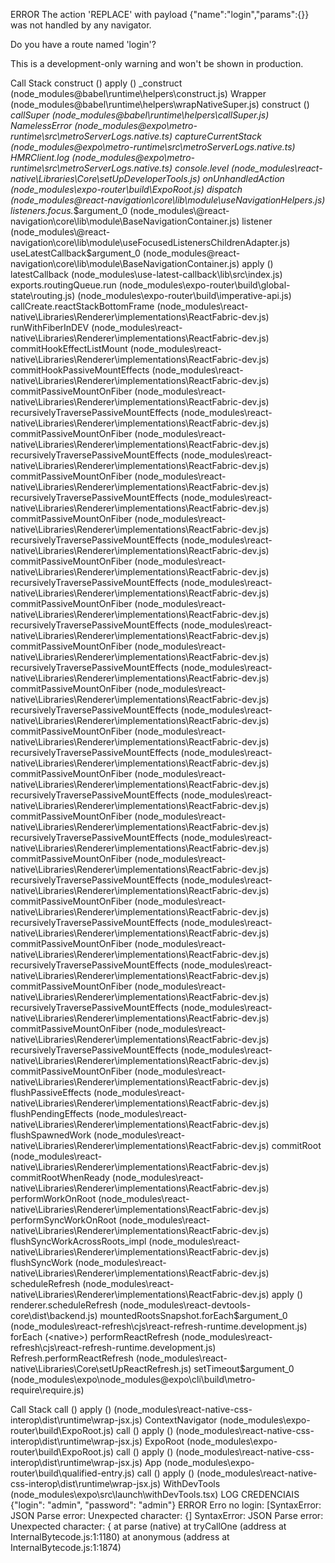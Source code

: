 ERROR  The action 'REPLACE' with payload {"name":"login","params":{}} was not handled by any navigator.

Do you have a route named 'login'?

This is a development-only warning and won't be shown in production.

Call Stack
  construct (<native>)
  apply (<native>)
  _construct (node_modules\@babel\runtime\helpers\construct.js)
  Wrapper (node_modules\@babel\runtime\helpers\wrapNativeSuper.js)
  construct (<native>)
  _callSuper (node_modules\@babel\runtime\helpers\callSuper.js)
  NamelessError (node_modules\@expo\metro-runtime\src\metroServerLogs.native.ts)
  captureCurrentStack (node_modules\@expo\metro-runtime\src\metroServerLogs.native.ts)
  HMRClient.log (node_modules\@expo\metro-runtime\src\metroServerLogs.native.ts)
  console.level (node_modules\react-native\Libraries\Core\setUpDeveloperTools.js)
  onUnhandledAction (node_modules\expo-router\build\ExpoRoot.js)
  dispatch (node_modules\@react-navigation\core\lib\module\useNavigationHelpers.js)
  listeners.focus._$argument_0 (node_modules\@react-navigation\core\lib\module\BaseNavigationContainer.js)
  listener (node_modules\@react-navigation\core\lib\module\useFocusedListenersChildrenAdapter.js)
  useLatestCallback$argument_0 (node_modules\@react-navigation\core\lib\module\BaseNavigationContainer.js)
  apply (<native>)
  latestCallback (node_modules\use-latest-callback\lib\src\index.js)
  exports.routingQueue.run (node_modules\expo-router\build\global-state\routing.js)
  <anonymous> (node_modules\expo-router\build\imperative-api.js)
  callCreate.reactStackBottomFrame (node_modules\react-native\Libraries\Renderer\implementations\ReactFabric-dev.js)
  runWithFiberInDEV (node_modules\react-native\Libraries\Renderer\implementations\ReactFabric-dev.js)
  commitHookEffectListMount (node_modules\react-native\Libraries\Renderer\implementations\ReactFabric-dev.js)
  commitHookPassiveMountEffects (node_modules\react-native\Libraries\Renderer\implementations\ReactFabric-dev.js)
  commitPassiveMountOnFiber (node_modules\react-native\Libraries\Renderer\implementations\ReactFabric-dev.js)
  recursivelyTraversePassiveMountEffects (node_modules\react-native\Libraries\Renderer\implementations\ReactFabric-dev.js)
  commitPassiveMountOnFiber (node_modules\react-native\Libraries\Renderer\implementations\ReactFabric-dev.js)
  recursivelyTraversePassiveMountEffects (node_modules\react-native\Libraries\Renderer\implementations\ReactFabric-dev.js)
  commitPassiveMountOnFiber (node_modules\react-native\Libraries\Renderer\implementations\ReactFabric-dev.js)
  recursivelyTraversePassiveMountEffects (node_modules\react-native\Libraries\Renderer\implementations\ReactFabric-dev.js)
  commitPassiveMountOnFiber (node_modules\react-native\Libraries\Renderer\implementations\ReactFabric-dev.js)
  recursivelyTraversePassiveMountEffects (node_modules\react-native\Libraries\Renderer\implementations\ReactFabric-dev.js)
  commitPassiveMountOnFiber (node_modules\react-native\Libraries\Renderer\implementations\ReactFabric-dev.js)
  recursivelyTraversePassiveMountEffects (node_modules\react-native\Libraries\Renderer\implementations\ReactFabric-dev.js)
  commitPassiveMountOnFiber (node_modules\react-native\Libraries\Renderer\implementations\ReactFabric-dev.js)
  recursivelyTraversePassiveMountEffects (node_modules\react-native\Libraries\Renderer\implementations\ReactFabric-dev.js)
  commitPassiveMountOnFiber (node_modules\react-native\Libraries\Renderer\implementations\ReactFabric-dev.js)
  recursivelyTraversePassiveMountEffects (node_modules\react-native\Libraries\Renderer\implementations\ReactFabric-dev.js)
  commitPassiveMountOnFiber (node_modules\react-native\Libraries\Renderer\implementations\ReactFabric-dev.js)
  recursivelyTraversePassiveMountEffects (node_modules\react-native\Libraries\Renderer\implementations\ReactFabric-dev.js)
  commitPassiveMountOnFiber (node_modules\react-native\Libraries\Renderer\implementations\ReactFabric-dev.js)
  recursivelyTraversePassiveMountEffects (node_modules\react-native\Libraries\Renderer\implementations\ReactFabric-dev.js)
  commitPassiveMountOnFiber (node_modules\react-native\Libraries\Renderer\implementations\ReactFabric-dev.js)
  recursivelyTraversePassiveMountEffects (node_modules\react-native\Libraries\Renderer\implementations\ReactFabric-dev.js)
  commitPassiveMountOnFiber (node_modules\react-native\Libraries\Renderer\implementations\ReactFabric-dev.js)
  recursivelyTraversePassiveMountEffects (node_modules\react-native\Libraries\Renderer\implementations\ReactFabric-dev.js)
  commitPassiveMountOnFiber (node_modules\react-native\Libraries\Renderer\implementations\ReactFabric-dev.js)
  recursivelyTraversePassiveMountEffects (node_modules\react-native\Libraries\Renderer\implementations\ReactFabric-dev.js)
  commitPassiveMountOnFiber (node_modules\react-native\Libraries\Renderer\implementations\ReactFabric-dev.js)
  recursivelyTraversePassiveMountEffects (node_modules\react-native\Libraries\Renderer\implementations\ReactFabric-dev.js)
  commitPassiveMountOnFiber (node_modules\react-native\Libraries\Renderer\implementations\ReactFabric-dev.js)
  recursivelyTraversePassiveMountEffects (node_modules\react-native\Libraries\Renderer\implementations\ReactFabric-dev.js)
  commitPassiveMountOnFiber (node_modules\react-native\Libraries\Renderer\implementations\ReactFabric-dev.js)
  recursivelyTraversePassiveMountEffects (node_modules\react-native\Libraries\Renderer\implementations\ReactFabric-dev.js)
  commitPassiveMountOnFiber (node_modules\react-native\Libraries\Renderer\implementations\ReactFabric-dev.js)
  recursivelyTraversePassiveMountEffects (node_modules\react-native\Libraries\Renderer\implementations\ReactFabric-dev.js)
  commitPassiveMountOnFiber (node_modules\react-native\Libraries\Renderer\implementations\ReactFabric-dev.js)
  flushPassiveEffects (node_modules\react-native\Libraries\Renderer\implementations\ReactFabric-dev.js)
  flushPendingEffects (node_modules\react-native\Libraries\Renderer\implementations\ReactFabric-dev.js)
  flushSpawnedWork (node_modules\react-native\Libraries\Renderer\implementations\ReactFabric-dev.js)
  commitRoot (node_modules\react-native\Libraries\Renderer\implementations\ReactFabric-dev.js)
  commitRootWhenReady (node_modules\react-native\Libraries\Renderer\implementations\ReactFabric-dev.js)
  performWorkOnRoot (node_modules\react-native\Libraries\Renderer\implementations\ReactFabric-dev.js)
  performSyncWorkOnRoot (node_modules\react-native\Libraries\Renderer\implementations\ReactFabric-dev.js)
  flushSyncWorkAcrossRoots_impl (node_modules\react-native\Libraries\Renderer\implementations\ReactFabric-dev.js)
  flushSyncWork (node_modules\react-native\Libraries\Renderer\implementations\ReactFabric-dev.js)
  scheduleRefresh (node_modules\react-native\Libraries\Renderer\implementations\ReactFabric-dev.js)
  apply (<native>)
  renderer.scheduleRefresh (node_modules\react-devtools-core\dist\backend.js)
  mountedRootsSnapshot.forEach$argument_0 (node_modules\react-refresh\cjs\react-refresh-runtime.development.js)
  forEach (<native>)
  performReactRefresh (node_modules\react-refresh\cjs\react-refresh-runtime.development.js)
  Refresh.performReactRefresh (node_modules\react-native\Libraries\Core\setUpReactRefresh.js)
  setTimeout$argument_0 (node_modules\expo\node_modules\@expo\cli\build\metro-require\require.js)

Call Stack
  call (<native>)
  apply (<native>)
  <anonymous> (node_modules\react-native-css-interop\dist\runtime\wrap-jsx.js)
  ContextNavigator (node_modules\expo-router\build\ExpoRoot.js)
  call (<native>)
  apply (<native>)
  <anonymous> (node_modules\react-native-css-interop\dist\runtime\wrap-jsx.js)
  ExpoRoot (node_modules\expo-router\build\ExpoRoot.js)
  call (<native>)
  apply (<native>)
  <anonymous> (node_modules\react-native-css-interop\dist\runtime\wrap-jsx.js)
  App (node_modules\expo-router\build\qualified-entry.js)
  call (<native>)
  apply (<native>)
  <anonymous> (node_modules\react-native-css-interop\dist\runtime\wrap-jsx.js)
  WithDevTools (node_modules\expo\src\launch\withDevTools.tsx)
 LOG  CREDENCIAIS  {"login": "admin", "password": "admin"}
 ERROR  Erro no login: [SyntaxError: JSON Parse error: Unexpected character: {] SyntaxError: JSON Parse error: Unexpected character: {
    at parse (native)
    at tryCallOne (address at InternalBytecode.js:1:1180)
    at anonymous (address at InternalBytecode.js:1:1874)
